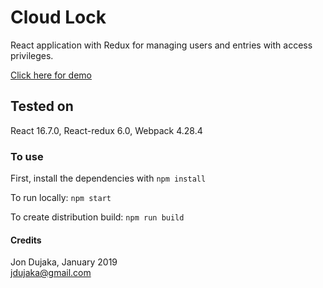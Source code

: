 # Cloud Lock
React application with Redux for managing users and entries with access privileges.

[Click here for demo](https://jondujaka.online/react)

## Tested on
React 16.7.0, React-redux 6.0, Webpack 4.28.4


### To use
First, install the dependencies with `npm install`

To run locally:
```npm start```

To create distribution build:
```npm run build```

#### Credits

Jon Dujaka, January 2019\
[jdujaka@gmail.com](mailto:jdujaka@gmail.com)